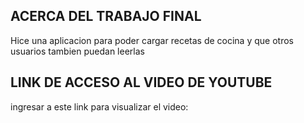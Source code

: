 ## ACERCA DEL TRABAJO FINAL
Hice una aplicacion para poder cargar recetas de cocina y que otros usuarios tambien puedan leerlas

## LINK DE ACCESO AL VIDEO DE YOUTUBE
ingresar a este link para visualizar el video:

